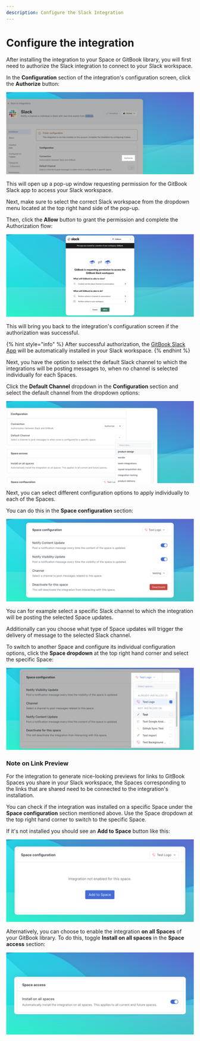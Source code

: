 ```yaml
---
description: Configure the Slack Integration
---
```


# Configure the integration

After installing the integration to your Space or GitBook library, you will first need to authorize the Slack integration to connect to your Slack workspace.

In the **Configuration** section of the integration's configuration screen, click the **Authorize** button:

![Authorize the GitBook Slack integration](<../../../.gitbook/assets/Slack Integration Authorize.png>)

This will open up a pop-up window requesting permission for the GitBook Slack app to access your Slack workspace.

Next, make sure to select the correct Slack workspace from the dropdown menu located at the top right hand side of the pop-up.&#x20;

Then, click the **Allow** button to grant the permission and complete the Authorization flow:

![Slack Auhorization pop-up](<../../../.gitbook/assets/Slack Auhorization Pop Up (1).png>)

This will bring you back to the integration's configuration screen if the authorization was successful.

{% hint style="info" %}
After successful authorization, the [GitBook Slack App](https://gitbook.slack.com/apps/A7DE1QCTD-gitbook?tab=more\_info) will be automatically installed in your Slack workspace.
{% endhint %}

Next, you have the option to select the default Slack channel to which the integrations will be posting messages to, when no channel is selected individually for each Spaces.

Click the **Default Channel** dropdown in the **Configuration** section and select the default channel from the dropdown options:

![Select the default Slack channel](<../../../.gitbook/assets/Slack Default Channel.png>)

Next, you can select different configuration options to apply individually to each of the Spaces.

You can do this in the **Space configuration** section:

![Space configuration options for the Slack integration](<../../../.gitbook/assets/Slack Space Configuration Options.png>)

You can for example select a specific Slack channel to which the integration will be posting the selected Space updates.

Additionally can you choose what type of Space updates will trigger the delivery of message to the selected Slack channel.

To switch to another Space and configure its individual configuration options, click the **Space dropdown** at the top right hand corner and select the specific Space:

![Switch to another Space to configure its options](<../../../.gitbook/assets/Slack Space Configuration Switcher.png>)

### Note on Link Preview

For the integration to generate nice-looking previews for links to GitBook Spaces you share in your Slack workspace, the Spaces corresponding to the links that are shared need to be connected to the integration's installation.

You can check if the integration was installed on a specific Space under the **Space configuration** section mentioned above. Use the Space dropdown at the top right hand corner to switch to the specific Space.

If it's not installed you should see an **Add to Space** button like this:

![Connect a Space to the Slack integration](<../../../.gitbook/assets/Add Integration to Space.png>)

Alternatively, you can choose to enable the integration **on all Spaces** of your GitBook library. To do this, toggle **Install on all spaces** in the **Space access** section:

![Install the Slack integration on all Spaces](<../../../.gitbook/assets/Install on all Spaces.png>)
